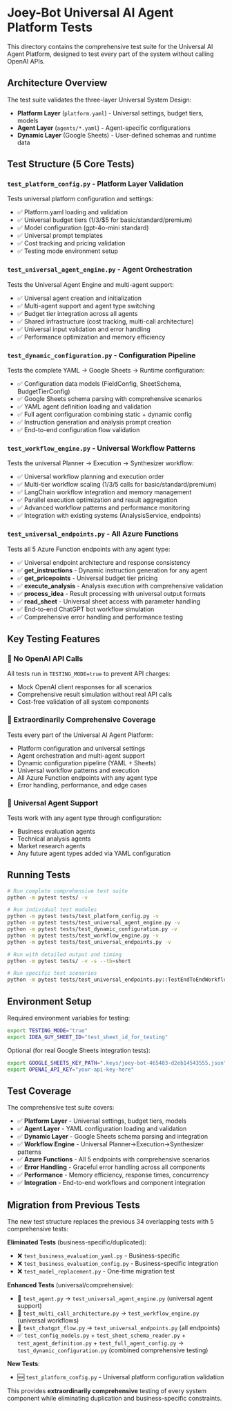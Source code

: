 # Joey-Bot Universal AI Agent Platform Tests

This directory contains the comprehensive test suite for the Universal AI Agent Platform, designed to test every part of the system without calling OpenAI APIs.

## Architecture Overview

The test suite validates the three-layer Universal System Design:
- **Platform Layer** (`platform.yaml`) - Universal settings, budget tiers, models
- **Agent Layer** (`agents/*.yaml`) - Agent-specific configurations  
- **Dynamic Layer** (Google Sheets) - User-defined schemas and runtime data

## Test Structure (5 Core Tests)

### `test_platform_config.py` - Platform Layer Validation
Tests universal platform configuration and settings:
- ✅ Platform.yaml loading and validation
- ✅ Universal budget tiers ($1/$3/$5 for basic/standard/premium)
- ✅ Model configuration (gpt-4o-mini standard)
- ✅ Universal prompt templates
- ✅ Cost tracking and pricing validation
- ✅ Testing mode environment setup

### `test_universal_agent_engine.py` - Agent Orchestration
Tests the Universal Agent Engine and multi-agent support:
- ✅ Universal agent creation and initialization
- ✅ Multi-agent support and agent type switching
- ✅ Budget tier integration across all agents
- ✅ Shared infrastructure (cost tracking, multi-call architecture)
- ✅ Universal input validation and error handling
- ✅ Performance optimization and memory efficiency

### `test_dynamic_configuration.py` - Configuration Pipeline
Tests the complete YAML → Google Sheets → Runtime configuration:
- ✅ Configuration data models (FieldConfig, SheetSchema, BudgetTierConfig)
- ✅ Google Sheets schema parsing with comprehensive scenarios
- ✅ YAML agent definition loading and validation
- ✅ Full agent configuration combining static + dynamic config
- ✅ Instruction generation and analysis prompt creation
- ✅ End-to-end configuration flow validation

### `test_workflow_engine.py` - Universal Workflow Patterns
Tests the universal Planner → Execution → Synthesizer workflow:
- ✅ Universal workflow planning and execution order
- ✅ Multi-tier workflow scaling (1/3/5 calls for basic/standard/premium)
- ✅ LangChain workflow integration and memory management
- ✅ Parallel execution optimization and result aggregation
- ✅ Advanced workflow patterns and performance monitoring
- ✅ Integration with existing systems (AnalysisService, endpoints)

### `test_universal_endpoints.py` - All Azure Functions
Tests all 5 Azure Function endpoints with any agent type:
- ✅ Universal endpoint architecture and response consistency
- ✅ **get_instructions** - Dynamic instruction generation for any agent
- ✅ **get_pricepoints** - Universal budget tier pricing
- ✅ **execute_analysis** - Analysis execution with comprehensive validation  
- ✅ **process_idea** - Result processing with universal output formats
- ✅ **read_sheet** - Universal sheet access with parameter handling
- ✅ End-to-end ChatGPT bot workflow simulation
- ✅ Comprehensive error handling and performance testing

## Key Testing Features

### 🚫 No OpenAI API Calls
All tests run in `TESTING_MODE=true` to prevent API charges:
- Mock OpenAI client responses for all scenarios
- Comprehensive result simulation without real API calls
- Cost-free validation of all system components

### 🎯 Extraordinarily Comprehensive Coverage
Tests every part of the Universal AI Agent Platform:
- Platform configuration and universal settings
- Agent orchestration and multi-agent support
- Dynamic configuration pipeline (YAML + Sheets)
- Universal workflow patterns and execution
- All Azure Function endpoints with any agent type
- Error handling, performance, and edge cases

### 🔄 Universal Agent Support
Tests work with any agent type through configuration:
- Business evaluation agents
- Technical analysis agents  
- Market research agents
- Any future agent types added via YAML configuration

## Running Tests

```bash
# Run complete comprehensive test suite
python -m pytest tests/ -v

# Run individual test modules
python -m pytest tests/test_platform_config.py -v
python -m pytest tests/test_universal_agent_engine.py -v
python -m pytest tests/test_dynamic_configuration.py -v
python -m pytest tests/test_workflow_engine.py -v
python -m pytest tests/test_universal_endpoints.py -v

# Run with detailed output and timing
python -m pytest tests/ -v -s --tb=short

# Run specific test scenarios
python -m pytest tests/test_universal_endpoints.py::TestEndToEndWorkflow -v
```

## Environment Setup

Required environment variables for testing:
```bash
export TESTING_MODE="true"
export IDEA_GUY_SHEET_ID="test_sheet_id_for_testing"
```

Optional (for real Google Sheets integration tests):
```bash
export GOOGLE_SHEETS_KEY_PATH=".keys/joey-bot-465403-d2eb14543555.json"
export OPENAI_API_KEY="your-api-key-here"
```

## Test Coverage

The comprehensive test suite covers:
- ✅ **Platform Layer** - Universal settings, budget tiers, models
- ✅ **Agent Layer** - YAML configuration loading and validation
- ✅ **Dynamic Layer** - Google Sheets schema parsing and integration
- ✅ **Workflow Engine** - Universal Planner→Execution→Synthesizer patterns  
- ✅ **Azure Functions** - All 5 endpoints with comprehensive scenarios
- ✅ **Error Handling** - Graceful error handling across all components
- ✅ **Performance** - Memory efficiency, response times, concurrency
- ✅ **Integration** - End-to-end workflows and component integration

## Migration from Previous Tests

The new test structure replaces the previous 34 overlapping tests with 5 comprehensive tests:

**Eliminated Tests** (business-specific/duplicated):
- ❌ `test_business_evaluation_yaml.py` - Business-specific
- ❌ `test_business_evaluation_config.py` - Business-specific integration  
- ❌ `test_model_replacement.py` - One-time migration test

**Enhanced Tests** (universal/comprehensive):
- 🔄 `test_agent.py` → `test_universal_agent_engine.py` (universal agent support)
- 🔄 `test_multi_call_architecture.py` → `test_workflow_engine.py` (universal workflows)
- 🔄 `test_chatgpt_flow.py` → `test_universal_endpoints.py` (all endpoints)
- ✅ `test_config_models.py` + `test_sheet_schema_reader.py` + `test_agent_definition.py` + `test_full_agent_config.py` → `test_dynamic_configuration.py` (combined comprehensive testing)

**New Tests**:
- 🆕 `test_platform_config.py` - Universal platform configuration validation

This provides **extraordinarily comprehensive** testing of every system component while eliminating duplication and business-specific constraints.